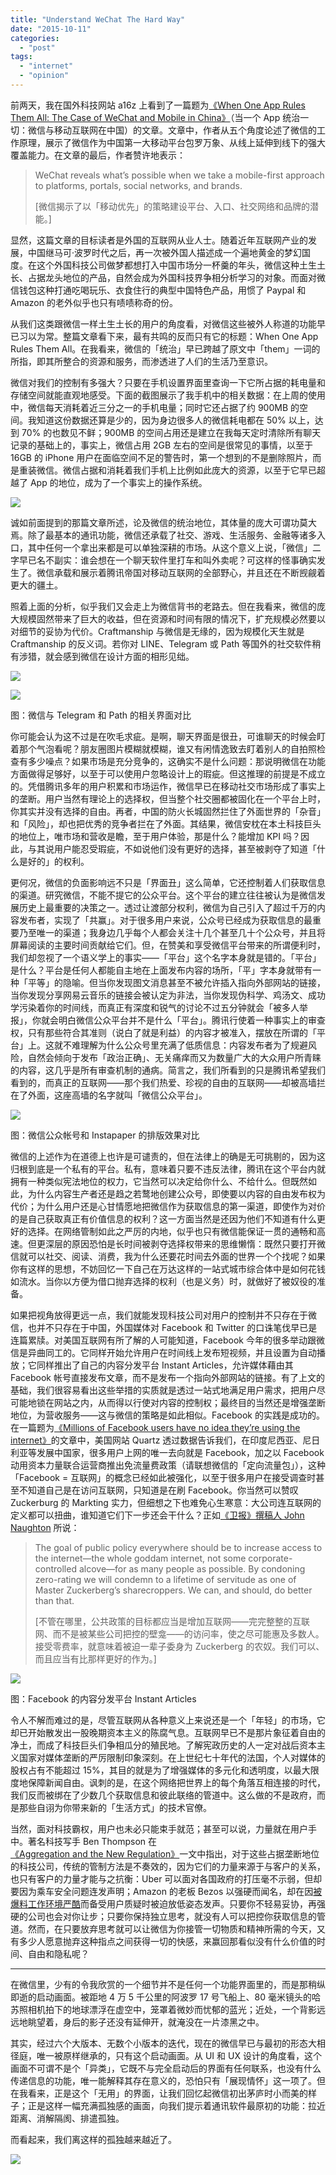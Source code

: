 ```yaml
---
title: "Understand WeChat The Hard Way"
date: "2015-10-11"
categories: 
  - "post"
tags: 
  - "internet"
  - "opinion"
---
```


前两天，我在国外科技网站 a16z 上看到了一篇题为[《When One App Rules Them All: The Case of WeChat and Mobile in China》](http://a16z.com/2015/08/06/wechat-china-mobile-first/)（当一个 App 统治一切：微信与移动互联网在中国）的文章。文章中，作者从五个角度论述了微信的工作原理，展示了微信作为中国第一大移动平台包罗万象、从线上延伸到线下的强大覆盖能力。在文章的最后，作者赞许地表示：

> WeChat reveals what’s possible when we take a mobile-first approach to platforms, portals, social networks, and brands. 
> 
> \[微信揭示了以「移动优先」的策略建设平台、入口、社交网络和品牌的潜能。\]

显然，这篇文章的目标读者是外国的互联网从业人士。随着近年互联网产业的发展，中国继马可·波罗时代之后，再一次被外国人描述成一个遍地黄金的梦幻国度。在这个外国科技公司做梦都想打入中国市场分一杯羹的年头，微信这种土生土长、占据龙头地位的产品，自然会成为外国科技界争相分析学习的对象。而面对微信钱包这种打通吃喝玩乐、衣食住行的典型中国特色产品，用惯了 Paypal 和 Amazon 的老外似乎也只有啧啧称奇的份。

从我们这类跟微信一样土生土长的用户的角度看，对微信这些被外人称道的功能早已习以为常。整篇文章看下来，最有共鸣的反而只有它的标题：When One App Rules Them All。在我看来，微信的「统治」早已跨越了原文中「them」一词的所指，即其所整合的资源和服务，而渗透进了人们的生活乃至意识。

微信对我们的控制有多强大？只要在手机设置界面里查询一下它所占据的耗电量和存储空间就能直观地感受。下面的截图展示了我手机中的相关数据：在上周的使用中，微信每天消耗着近三分之一的手机电量；同时它还占据了约 900MB 的空间。我知道这份数据还算是少的，因为身边很多人的微信耗电都在 50% 以上，达到 70% 的也数见不鲜；900MB 的空间占用还是建立在我每天定时清除所有聊天记录的基础上的，事实上，微信占用 2GB 左右的空间是很常见的事情，以至于 16GB 的 iPhone 用户在面临空间不足的警告时，第一个想到的不是删除照片，而是重装微信。微信占据和消耗着我们手机上比例如此庞大的资源，以至于它早已超越了 App 的地位，成为了一个事实上的操作系统。

![](https://ww1.sinaimg.cn/large/73403117gy1feq2fkhdv6j215s11247x.jpg)

诚如前面提到的那篇文章所述，论及微信的统治地位，其体量的庞大可谓功莫大焉。除了最基本的通讯功能，微信还承载了社交、游戏、生活服务、金融等诸多入口，其中任何一个拿出来都是可以单独深耕的市场。从这个意义上说，「微信」二字早已名不副实：谁会想在一个聊天软件里打车和叫外卖呢？可这样的怪事确实发生了。微信承载和展示着腾讯帝国对移动互联网的全部野心，并且还在不断觊觎着更大的疆土。

照着上面的分析，似乎我们又会走上为微信背书的老路去。但在我看来，微信的庞大规模固然带来了巨大的收益，但在资源和时间有限的情况下，扩充规模必然要以对细节的妥协为代价。Craftmanship 与微信是无缘的，因为规模化天生就是 Craftmanship 的反义词。若你对 LINE、Telegram 或 Path 等国外的社交软件稍有涉猎，就会感到微信在设计方面的相形见绌。

![](https://ww1.sinaimg.cn/large/73403117gy1feq2fjua1uj215s1127i8.jpg)

![](https://ww1.sinaimg.cn/large/73403117gy1feq2fkeoetj215s1124qp.jpg)

图：微信与 Telegram 和 Path 的相关界面对比

你可能会认为这不过是在吹毛求疵。是啊，聊天界面是很丑，可谁聊天的时候会盯着那个气泡看呢？朋友圈图片模糊就模糊，谁又有闲情逸致去盯着别人的自拍照检查有多少噪点？如果市场是充分竞争的，这确实不是什么问题：那说明微信在功能方面做得足够好，以至于可以使用户忽略设计上的瑕疵。但这推理的前提是不成立的。凭借腾讯多年的用户积累和市场运作，微信早已在移动社交市场形成了事实上的垄断。用户当然有理论上的选择权，但当整个社交圈都被固化在一个平台上时，你其实并没有选择的自由。再者，中国的防火长城固然拦住了外面世界的「杂音」和「风险」，却也把优秀的竞争者拦在了外面。其结果，微信安枕在本土科技巨头的地位上，唯市场和营收是瞻，至于用户体验，那是什么？能增加 KPI 吗？因此，与其说用户能忍受瑕疵，不如说他们没有更好的选择，甚至被剥夺了知道「什么是好的」的权利。

更何况，微信的负面影响远不只是「界面丑」这么简单，它还控制着人们获取信息的渠道。研究微信，不能不提它的公众平台。这个平台的建立往往被认为是微信发展历史上最重要的决策之一。透过让渡部分权利，微信为自己引入了超过千万的内容发布者，实现了「共赢」。对于很多用户来说，公众号已经成为获取信息的最重要乃至唯一的渠道；我身边几乎每个人都会关注十几个甚至几十个公众号，并且将屏幕阅读的主要时间贡献给它们。但，在赞美和享受微信平台带来的所谓便利时，我们却忽视了一个语义学上的事实——「平台」这个名字本身就是错的。「平台」是什么？平台是任何人都能自主地在上面发布内容的场所，「平」字本身就带有一种「平等」的隐喻。但当你发现图文消息甚至不被允许插入指向外部网站的链接，当你发现分享网易云音乐的链接会被认定为非法，当你发现伪科学、鸡汤文、成功学污染着你的时间线，而真正有深度和锐气的讨论不过五分钟就会「被多人举报」，你就会明白微信公众平台并不是什么「平台」。腾讯行使着一种事实上的审查权，只有那些符合其准则（说白了就是利益）的内容才被准入，摆放在所谓的「平台」上。这就不难理解为什么公众号里充满了低质信息：内容发布者为了规避风险，自然会倾向于发布「政治正确」、无关痛痒而又为数量广大的大众用户所青睐的内容，这几乎是所有审查机制的通病。简言之，我们所看到的只是腾讯希望我们看到的，而真正的互联网——那个我们热爱、珍视的自由的互联网——却被高墙拦在了外面，这座高墙的名字就叫「微信公众平台」。

![](https://ww1.sinaimg.cn/large/73403117gy1feq2fl47a9j215s112nj2.jpg)

图：微信公众帐号和 Instapaper 的排版效果对比

微信的上述作为在道德上也许是可谴责的，但在法律上的确是无可挑剔的，因为这归根到底是一个私有的平台。私有，意味着只要不违反法律，腾讯在这个平台内就拥有一种类似宪法地位的权力，它当然可以决定给你什么、不给什么。但既然如此，为什么内容生产者还是趋之若鹜地创建公众号，即使要以内容的自由发布权为代价；为什么用户还是心甘情愿地把微信作为获取信息的第一渠道，即使作为对价的是自己获取真正有价值信息的权利？这一方面当然是还因为他们不知道有什么更好的选择。在网络管制如此之严厉的内地，似乎也只有微信能保证一贯的通畅和高速。但更深层的原因恐怕是长时间被剥夺选择权带来的思维懒惰：既然只要打开微信就可以社交、阅读、消费，我为什么还要花时间去外面的世界一个个找呢？如果你有这样的思想，不妨回忆一下自己在万达这样的一站式城市综合体中是如何花钱如流水。当你以方便为借口抛弃选择的权利（也是义务）时，就做好了被奴役的准备。

如果把视角放得更远一点，我们就能发现科技公司对用户的控制并不只存在于微信，也并不只存在于中国，外国媒体对 Facebook 和 Twitter 的口诛笔伐早已是连篇累牍。对美国互联网有所了解的人可能知道，Facebook 今年的很多举动跟微信是异曲同工的。它同样开始允许用户在时间线上发布短视频，并且设置为自动播放；它同样推出了自己的内容分发平台 Instant Articles，允许媒体藉由其 Facebook 帐号直接发布文章，而不是发布一个指向外部网站的链接。有了上文的基础，我们很容易看出这些举措的实质就是透过一站式地满足用户需求，把用户尽可能地锁在网站之内，从而得以行使对内容的控制权；最终目的当然还是增强垄断地位，为营收服务——这与微信的策略是如此相似。Facebook 的实践是成功的。在一篇题为[《Millions of Facebook users have no idea they’re using the internet》](http://qz.com/333313/milliions-of-facebook-users-have-no-idea-theyre-using-the-internet/)的文章中，美国网站 Quartz 透过数据告诉我们，在印度尼西亚、尼日利亚等发展中国家，很多用户上网的唯一去向就是 Facebook，加之以 Facebook 动用资本力量联合运营商推出免流量费政策（请联想微信的「定向流量包」），这种「Facebook = 互联网」的概念已经如此被强化，以至于很多用户在接受调查时甚至不知道自己是在访问互联网，只知道是在刷 Facebook。你当然可以赞叹 Zuckerburg 的 Markting 实力，但细想之下也难免心生寒意：大公司连互联网的定义都可以扭曲，谁知道它们下一步还会干什么？正如[《卫报》撰稿人 John Naughton](http://www.theguardian.com/technology/2015/jan/11/internet-access-developing-nations-facebook-domination) 所说：

> The goal of public policy everywhere should be to increase access to the internet—the whole goddam internet, not some corporate-controlled alcove—for as many people as possible. By condoning zero-rating we will condemn to a lifetime of servitude as one of Master Zuckerberg’s sharecroppers. We can, and should, do better than that.
> 
> \[不管在哪里，公共政策的目标都应当是增加互联网——完完整整的互联网、而不是被某些公司把控的壁龛——的访问率，使之尽可能惠及多数人。接受零费率，就意味着被迫一辈子委身为 Zuckerberg 的农奴。我们可以、而且应当有比那样更好的作为。\]

![](https://ww1.sinaimg.cn/large/73403117gy1feq2fkdvb8j215s112kgk.jpg)

图：Facebook 的内容分发平台 Instant Articles

令人不解而难过的是，尽管互联网从各种意义上来说还是一个「年轻」的市场，它却已开始散发出一股晚期资本主义的陈腐气息。互联网早已不是那片象征着自由的净土，而成了科技巨头们争相瓜分的殖民地。了解宪政历史的人一定对战后资本主义国家对媒体垄断的严厉限制印象深刻。在上世纪七十年代的法国，个人对媒体的股权占有不能超过 15%，其目的就是为了增强媒体的多元化和透明度，以最大限度地保障新闻自由。讽刺的是，在这个网络把世界上的每个角落互相连接的时代，我们反而被绑在了少数几个获取信息和彼此联络的管道中。这么做的不是政府，而是那些自诩为你带来新的「生活方式」的技术官僚。

当然，面对科技霸权，用户也未必只能束手就范；甚至可以说，力量就在用户手中。著名科技写手 Ben Thompson 在[《Aggregation and the New Regulation》](https://stratechery.com/2015/aggregation-and-regulation/)一文中指出，对于这些占据垄断地位的科技公司，传统的管制方法是不奏效的，因为它们的力量来源于与客户的关系，也只有客户的力量才能与之抗衡：Uber 可以面对各国政府的打压毫不示弱，但却要因为乘车安全问题连发声明；Amazon 的老板 Bezos 以强硬而闻名，却在因[被爆料工作环境严酷](http://www.nytimes.com/2015/08/16/technology/inside-amazon-wrestling-big-ideas-in-a-bruising-workplace.html?_r=0)而备受用户质疑时被迫放低姿态发声。只要你不轻易妥协，再强硬的公司也会对你让步；只要你保持独立思考，就没有人可以把控你获取信息的管道。然而，在只要放弃思考就可以让微信为你接管一切物质和精神所需的今天，又有多少人愿意抛弃这种指点之间获得一切的快感，来赢回那看似没有什么价值的时间、自由和隐私呢？

* * *

在微信里，少有的令我欣赏的一个细节并不是任何一个功能界面里的，而是那稍纵即逝的启动画面。被距地 4 万 5 千公里的阿波罗 17 号飞船上、80 毫米镜头的哈苏照相机拍下的地球漂浮在虚空中，笼罩着微妙而忧郁的蓝光；近处，一个背影远远地眺望着，身后的影子还没有延伸开，就淹没在一片漆黑之中。

其实，经过六个大版本、无数个小版本的迭代，现在的微信早已与最初的形态大相径庭，唯一被原样继承的，只有这个启动画面。从 UI 和 UX 设计的角度看，这个画面不可谓不是个「异类」，它既不与完全启动后的界面有任何联系，也没有什么传递信息的功能，唯一能解释其存在意义的，恐怕只有「展现情怀」这一项了。但在我看来，正是这个「无用」的界面，让我们回忆起微信初出茅庐时小而美的样子；正是这样一幅充满孤独感的画面，向我们提示着通讯软件最原初的功能：拉近距离、消解隔阂、排遣孤独。

而看起来，我们离这样的孤独越来越近了。

![](https://ww1.sinaimg.cn/large/73403117gy1feq2fjvdrpj20h20yv1ck.jpg)
